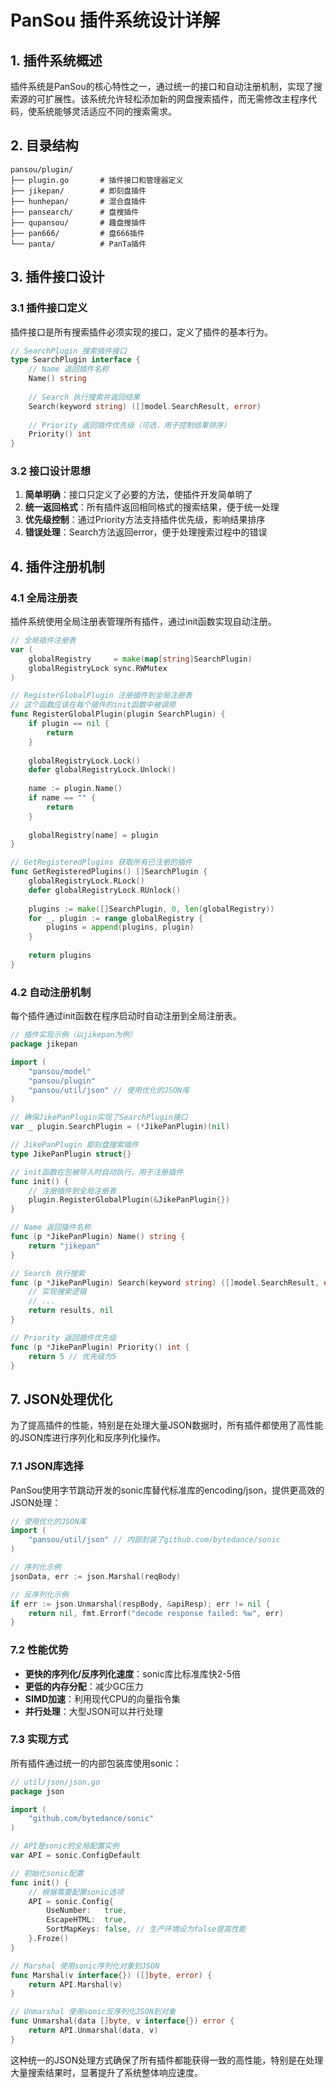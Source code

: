 # PanSou 插件系统设计详解

## 1. 插件系统概述

插件系统是PanSou的核心特性之一，通过统一的接口和自动注册机制，实现了搜索源的可扩展性。该系统允许轻松添加新的网盘搜索插件，而无需修改主程序代码，使系统能够灵活适应不同的搜索需求。

## 2. 目录结构

```
pansou/plugin/
├── plugin.go       # 插件接口和管理器定义
├── jikepan/        # 即刻盘插件
├── hunhepan/       # 混合盘插件
├── pansearch/      # 盘搜插件
├── qupansou/       # 趣盘搜插件
├── pan666/         # 盘666插件
└── panta/          # PanTa插件
```

## 3. 插件接口设计

### 3.1 插件接口定义

插件接口是所有搜索插件必须实现的接口，定义了插件的基本行为。

```go
// SearchPlugin 搜索插件接口
type SearchPlugin interface {
    // Name 返回插件名称
    Name() string
    
    // Search 执行搜索并返回结果
    Search(keyword string) ([]model.SearchResult, error)
    
    // Priority 返回插件优先级（可选，用于控制结果排序）
    Priority() int
}
```

### 3.2 接口设计思想

1. **简单明确**：接口只定义了必要的方法，使插件开发简单明了
2. **统一返回格式**：所有插件返回相同格式的搜索结果，便于统一处理
3. **优先级控制**：通过Priority方法支持插件优先级，影响结果排序
4. **错误处理**：Search方法返回error，便于处理搜索过程中的错误

## 4. 插件注册机制

### 4.1 全局注册表

插件系统使用全局注册表管理所有插件，通过init函数实现自动注册。

```go
// 全局插件注册表
var (
    globalRegistry     = make(map[string]SearchPlugin)
    globalRegistryLock sync.RWMutex
)

// RegisterGlobalPlugin 注册插件到全局注册表
// 这个函数应该在每个插件的init函数中被调用
func RegisterGlobalPlugin(plugin SearchPlugin) {
    if plugin == nil {
        return
    }
    
    globalRegistryLock.Lock()
    defer globalRegistryLock.Unlock()
    
    name := plugin.Name()
    if name == "" {
        return
    }
    
    globalRegistry[name] = plugin
}

// GetRegisteredPlugins 获取所有已注册的插件
func GetRegisteredPlugins() []SearchPlugin {
    globalRegistryLock.RLock()
    defer globalRegistryLock.RUnlock()
    
    plugins := make([]SearchPlugin, 0, len(globalRegistry))
    for _, plugin := range globalRegistry {
        plugins = append(plugins, plugin)
    }
    
    return plugins
}
```

### 4.2 自动注册机制

每个插件通过init函数在程序启动时自动注册到全局注册表。

```go
// 插件实现示例（以jikepan为例）
package jikepan

import (
    "pansou/model"
    "pansou/plugin"
    "pansou/util/json" // 使用优化的JSON库
)

// 确保JikePanPlugin实现了SearchPlugin接口
var _ plugin.SearchPlugin = (*JikePanPlugin)(nil)

// JikePanPlugin 即刻盘搜索插件
type JikePanPlugin struct{}

// init函数在包被导入时自动执行，用于注册插件
func init() {
    // 注册插件到全局注册表
    plugin.RegisterGlobalPlugin(&JikePanPlugin{})
}

// Name 返回插件名称
func (p *JikePanPlugin) Name() string {
    return "jikepan"
}

// Search 执行搜索
func (p *JikePanPlugin) Search(keyword string) ([]model.SearchResult, error) {
    // 实现搜索逻辑
    // ...
    return results, nil
}

// Priority 返回插件优先级
func (p *JikePanPlugin) Priority() int {
    return 5 // 优先级为5
}
```

## 7. JSON处理优化

为了提高插件的性能，特别是在处理大量JSON数据时，所有插件都使用了高性能的JSON库进行序列化和反序列化操作。

### 7.1 JSON库选择

PanSou使用字节跳动开发的sonic库替代标准库的encoding/json，提供更高效的JSON处理：

```go
// 使用优化的JSON库
import (
    "pansou/util/json" // 内部封装了github.com/bytedance/sonic
)

// 序列化示例
jsonData, err := json.Marshal(reqBody)

// 反序列化示例
if err := json.Unmarshal(respBody, &apiResp); err != nil {
    return nil, fmt.Errorf("decode response failed: %w", err)
}
```

### 7.2 性能优势

- **更快的序列化/反序列化速度**：sonic库比标准库快2-5倍
- **更低的内存分配**：减少GC压力
- **SIMD加速**：利用现代CPU的向量指令集
- **并行处理**：大型JSON可以并行处理

### 7.3 实现方式

所有插件通过统一的内部包装库使用sonic：

```go
// util/json/json.go
package json

import (
    "github.com/bytedance/sonic"
)

// API是sonic的全局配置实例
var API = sonic.ConfigDefault

// 初始化sonic配置
func init() {
    // 根据需要配置sonic选项
    API = sonic.Config{
        UseNumber:   true,
        EscapeHTML:  true,
        SortMapKeys: false, // 生产环境设为false提高性能
    }.Froze()
}

// Marshal 使用sonic序列化对象到JSON
func Marshal(v interface{}) ([]byte, error) {
    return API.Marshal(v)
}

// Unmarshal 使用sonic反序列化JSON到对象
func Unmarshal(data []byte, v interface{}) error {
    return API.Unmarshal(data, v)
}
```

这种统一的JSON处理方式确保了所有插件都能获得一致的高性能，特别是在处理大量搜索结果时，显著提升了系统整体响应速度。 